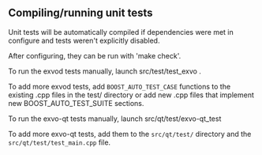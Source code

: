 Compiling/running unit tests
------------------------------------

Unit tests will be automatically compiled if dependencies were met in configure
and tests weren't explicitly disabled.

After configuring, they can be run with 'make check'.

To run the exvod tests manually, launch src/test/test_exvo .

To add more exvod tests, add `BOOST_AUTO_TEST_CASE` functions to the existing
.cpp files in the test/ directory or add new .cpp files that
implement new BOOST_AUTO_TEST_SUITE sections.

To run the exvo-qt tests manually, launch src/qt/test/exvo-qt_test

To add more exvo-qt tests, add them to the `src/qt/test/` directory and
the `src/qt/test/test_main.cpp` file.

